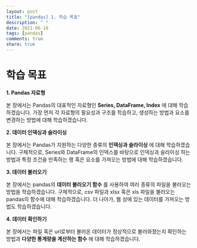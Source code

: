 ```yaml
---
layout: post
title: "[pandas] 1. 학습 목표"
description: " "
date: 2021-06-18
tags: [pandas]
comments: true
share: true
---
```


# 학습 목표



**1. Pandas 자료형**

본 장에서는 Pandas의 대표적인 자료형인 **Series, DataFrame, Index** 에 대해 학습하겠습니다. 가장 먼저 각 자료형의 필요성과 구조를 학습하고, 생성하는 방법과 요소를 변경하는 방법에 대해 학습하겠습니다.



**2. 데이터 인덱싱과 슬라이싱**

본 장에서는 Pandas가 지원하는 다양한 종류의 **인덱싱과 슬라이싱** 에 대해 학습하겠습니다. 구체적으로, Series와 DataFrame의 인덱스를 바탕으로 인덱싱과 슬라이싱 하는 방법과 특정 조건을 만족하는 행 혹은 요소를 가져오는 방법에 대해 학습하겠습니다.



**3. 데이터 불러오기**

본 장에서는 pandas의 **데이터 불러오기 함수** 를 사용하여 여러 종류의 파일을 불러오는 방법을 학습하겠습니다. 구체적으로, csv 파일과 xlsx 혹은 xls 파일을 불러오는 pandas의 함수에 대해 학습하겠습니다. 더 나아가, 웹 상에 있는 데이터를 가져오는 방법도 학습하겠습니다.



**4. 데이터 확인하기**

본 장에서는 파일 혹은 url로부터 불러온 데이터가 정상적으로 불러와졌는지 확인하는 방법과 **다양한 통계량을 계산하는 함수** 에 대해 학습하겠습니다.